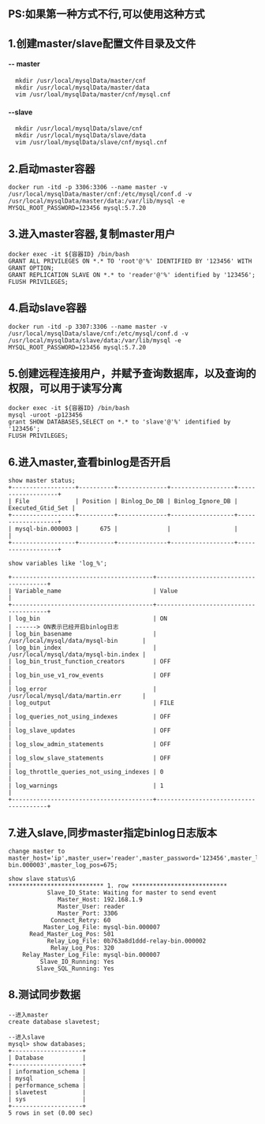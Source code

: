 ## PS:如果第一种方式不行,可以使用这种方式

## 1.创建master/slave配置文件目录及文件

####  -- master

      mkdir /usr/local/mysqlData/master/cnf
      mkdir /usr/local/mysqlData/master/data
      vim /usr/loal/mysqlData/master/cnf/mysql.cnf

#### --slave

      mkdir /usr/local/mysqlData/slave/cnf
      mkdir /usr/local/mysqlData/slave/data
      vim /usr/loal/mysqlData/slave/cnf/mysql.cnf
      
## 2.启动master容器

    docker run -itd -p 3306:3306 --name master -v /usr/local/mysqlData/master/cnf:/etc/mysql/conf.d -v /usr/local/mysqlData/master/data:/var/lib/mysql -e MYSQL_ROOT_PASSWORD=123456 mysql:5.7.20
   
## 3.进入master容器,复制master用户

    docker exec -it ${容器ID} /bin/bash
    GRANT ALL PRIVILEGES ON *.* TO 'root'@'%' IDENTIFIED BY '123456' WITH GRANT OPTION;
    GRANT REPLICATION SLAVE ON *.* to 'reader'@'%' identified by '123456';
    FLUSH PRIVILEGES;
    
## 4.启动slave容器
    
    docker run -itd -p 3307:3306 --name master -v /usr/local/mysqlData/slave/cnf:/etc/mysql/conf.d -v /usr/local/mysqlData/slave/data:/var/lib/mysql -e MYSQL_ROOT_PASSWORD=123456 mysql:5.7.20
    
## 5.创建远程连接用户，并赋予查询数据库，以及查询的权限，可以用于读写分离    

    docker exec -it ${容器ID} /bin/bash
    mysql -uroot -p123456
    grant SHOW DATABASES,SELECT on *.* to 'slave'@'%' identified by '123456';
    FLUSH PRIVILEGES;
    
## 6.进入master,查看binlog是否开启

    show master status;
    +------------------+----------+--------------+------------------+-------------------+
    | File             | Position | Binlog_Do_DB | Binlog_Ignore_DB | Executed_Gtid_Set |
    +------------------+----------+--------------+------------------+-------------------+
    | mysql-bin.000003 |      675 |              |                  |                   |
    +------------------+----------+--------------+------------------+-------------------+
    
    show variables like 'log_%';
    
    +----------------------------------------+---------------------------------------+
    | Variable_name                          | Value                                 |
    +----------------------------------------+---------------------------------------+
    | log_bin                                | ON                                    | ------> ON表示已经开启binlog日志
    | log_bin_basename                       | /usr/local/mysql/data/mysql-bin       |
    | log_bin_index                          | /usr/local/mysql/data/mysql-bin.index |
    | log_bin_trust_function_creators        | OFF                                   |
    | log_bin_use_v1_row_events              | OFF                                   |
    | log_error                              | /usr/local/mysql/data/martin.err      |
    | log_output                             | FILE                                  |
    | log_queries_not_using_indexes          | OFF                                   |
    | log_slave_updates                      | OFF                                   |
    | log_slow_admin_statements              | OFF                                   |
    | log_slow_slave_statements              | OFF                                   |
    | log_throttle_queries_not_using_indexes | 0                                     |
    | log_warnings                           | 1                                     |
    +----------------------------------------+---------------------------------------+
    
## 7.进入slave,同步master指定binlog日志版本
      
    change master to master_host='ip',master_user='reader',master_password='123456',master_log_file='mysql-bin.000003',master_log_pos=675;
    
    show slave status\G
    *************************** 1. row ***************************
               Slave_IO_State: Waiting for master to send event
                  Master_Host: 192.168.1.9
                  Master_User: reader
                  Master_Port: 3306
                Connect_Retry: 60
              Master_Log_File: mysql-bin.000007
          Read_Master_Log_Pos: 501
               Relay_Log_File: 0b763a8d1ddd-relay-bin.000002
                Relay_Log_Pos: 320
        Relay_Master_Log_File: mysql-bin.000007
             Slave_IO_Running: Yes
            Slave_SQL_Running: Yes
    
 ## 8.测试同步数据
 
    --进入master
    create database slavetest;
    
    --进入slave
    mysql> show databases;
    +--------------------+
    | Database           |
    +--------------------+
    | information_schema |
    | mysql              |
    | performance_schema |
    | slavetest          |
    | sys                |
    +--------------------+
    5 rows in set (0.00 sec)
    
    
    
